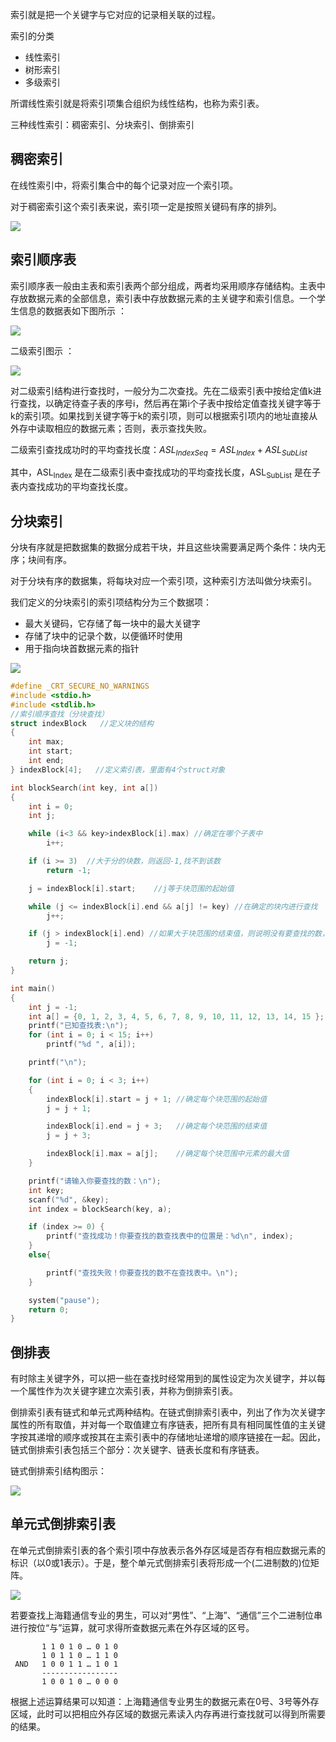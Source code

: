 索引就是把一个关键字与它对应的记录相关联的过程。

索引的分类

- 线性索引
- 树形索引
- 多级索引

所谓线性索引就是将索引项集合组织为线性结构，也称为索引表。

三种线性索引：稠密索引、分块索引、倒排索引

## 稠密索引

在线性索引中，将索引集合中的每个记录对应一个索引项。

对于稠密索引这个索引表来说，索引项一定是按照关键码有序的排列。

![](img/稠密索引.png)

## 索引顺序表

索引顺序表一般由主表和索引表两个部分组成，两者均采用顺序存储结构。主表中存放数据元素的全部信息，索引表中存放数据元素的主关键字和索引信息。一个学生信息的数据表如下图所示 ：

![](img/索引顺序表.png)

二级索引图示 ：

![](img/二级索引.png)

对二级索引结构进行查找时，一般分为二次查找。先在二级索引表中按给定值k进行查找，以确定待查子表的序号i，然后再在第i个子表中按给定值查找关键字等于k的索引项。如果找到关键字等于k的索引项，则可以根据索引项内的地址直接从外存中读取相应的数据元素；否则，表示查找失败。

二级索引查找成功时的平均查找长度：$ASL_{IndexSeq} = ASL_{Index} + ASL_{SubList}$

其中，ASL<sub>Index</sub> 是在二级索引表中查找成功的平均查找长度，ASL<sub>SubList</sub> 是在子表内查找成功的平均查找长度。

## 分块索引

分块有序就是把数据集的数据分成若干块，并且这些块需要满足两个条件：块内无序；块间有序。

对于分块有序的数据集，将每块对应一个索引项，这种索引方法叫做分块索引。

我们定义的分块索引的索引项结构分为三个数据项：

- 最大关键码，它存储了每一块中的最大关键字
- 存储了块中的记录个数，以便循环时使用
- 用于指向块首数据元素的指针

![](img/分块索引.png)

```c
#define _CRT_SECURE_NO_WARNINGS
#include <stdio.h>
#include <stdlib.h>
//索引顺序查找（分块查找）
struct indexBlock   //定义块的结构
{
	int max;
	int start;
	int end;
} indexBlock[4];   //定义索引表，里面有4个struct对象

int blockSearch(int key, int a[])
{
	int i = 0;
	int j;

	while (i<3 && key>indexBlock[i].max) //确定在哪个子表中 
		i++;

	if (i >= 3)  //大于分的块数，则返回-1,找不到该数     
		return -1;

	j = indexBlock[i].start;    //j等于块范围的起始值

	while (j <= indexBlock[i].end && a[j] != key) //在确定的块内进行查找  
		j++;

	if (j > indexBlock[i].end) //如果大于块范围的结束值，则说明没有要查找的数，j置为-1     
		j = -1;

	return j;
}

int main()
{
	int j = -1;
	int a[] = {0, 1, 2, 3, 4, 5, 6, 7, 8, 9, 10, 11, 12, 13, 14, 15 }; //查找表
	printf("已知查找表:\n");
	for (int i = 0; i < 15; i++) 
		printf("%d ", a[i]);

	printf("\n");

	for (int i = 0; i < 3; i++) 
	{
		indexBlock[i].start = j + 1; //确定每个块范围的起始值
		j = j + 1;

		indexBlock[i].end = j + 3;   //确定每个块范围的结束值
		j = j + 3;

		indexBlock[i].max = a[j];    //确定每个块范围中元素的最大值
	}

	printf("请输入你要查找的数：\n");
	int key;
	scanf("%d", &key);
	int index = blockSearch(key, a);

	if (index >= 0) {
		printf("查找成功！你要查找的数查找表中的位置是：%d\n", index);
	}
	else{

		printf("查找失败！你要查找的数不在查找表中。\n");
	}

	system("pause");
	return 0;
}
```
## 倒排表

有时除主关键字外，可以把一些在查找时经常用到的属性设定为次关键字，并以每一个属性作为次关键字建立次索引表，并称为倒排索引表。

倒排索引表有链式和单元式两种结构。在链式倒排索引表中，列出了作为次关键字属性的所有取值，并对每一个取值建立有序链表，把所有具有相同属性值的主关键字按其递增的顺序或按其在主索引表中的存储地址递增的顺序链接在一起。因此，链式倒排索引表包括三个部分：次关键字、链表长度和有序链表。  

链式倒排索引结构图示：

![](img/倒排表.png)

## 单元式倒排索引表

在单元式倒排索引表的各个索引项中存放表示各外存区域是否存有相应数据元素的标识（以0或1表示）。于是，整个单元式倒排索引表将形成一个(二进制数的)位矩阵。 

![](img/单元式倒排表.png)

若要查找上海籍通信专业的男生，可以对“男性”、“上海”、“通信”三个二进制位串进行按位“与”运算，就可求得所查数据元素在外存区域的区号。
```
       1 1 0 1 0 … 0 1 0
       1 0 1 1 0 … 1 1 0
 AND   1 0 0 1 1 … 1 0 1
       -----------------
       1 0 0 1 0 … 0 0 0
```
根据上述运算结果可以知道：上海籍通信专业男生的数据元素在0号、3号等外存区域，此时可以把相应外存区域的数据元素读入内存再进行查找就可以得到所需要的结果。